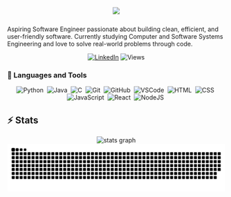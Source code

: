 <h1 align="center">
    <img src="https://readme-typing-svg.herokuapp.com/?font=Inter&size=48&center=true&vCenter=true&width=500&height=70&color=4493F8&duration=4000&lines=Hi+There!+👋;+I'm+Amit!;" />
</h1>

Aspiring Software Engineer passionate about building clean, efficient, and user-friendly software. Currently studying Computer and Software Systems Engineering and love to solve real-world problems through code.


<div align="center">
     <a href="https://linkedin.com/in/amitsuthram1/"><img src="https://img.shields.io/badge/LinkedIn-blue.svg?style=for-the-badge&logo=linkedin&logoColor=white" alt="LinkedIn"/></a>
    <img src="https://komarev.com/ghpvc/?username=amitsuthram1&style=for-the-badge&color=red" alt="Views"/>
</div>

### 🧰 Languages and Tools
<div align="center">
    <img src="https://cdn.jsdelivr.net/gh/devicons/devicon/icons/python/python-plain.svg" alt="Python" height="48rem"/>&nbsp;
    <img src="https://cdn.jsdelivr.net/gh/devicons/devicon/icons/java/java-original.svg" alt="Java" height="48rem"/>&nbsp;
    <img src="https://img.icons8.com/fluency/48/c-programming.png" alt="C" height="48rem"/>&nbsp;
    <img src="https://cdn.jsdelivr.net/gh/devicons/devicon/icons/git/git-original.svg" alt="Git" height="48rem"/>&nbsp;
    <img src="https://cdn.jsdelivr.net/gh/devicons/devicon/icons/github/github-original.svg" alt="GitHub" height="48rem"/>&nbsp;
    <img src="https://cdn.jsdelivr.net/gh/devicons/devicon@latest/icons/vscode/vscode-original.svg" alt="VSCode" height="48rem"/>&nbsp;
    <img src="https://cdn.jsdelivr.net/gh/devicons/devicon/icons/html5/html5-plain.svg"alt="HTML" height="48rem"/>&nbsp;
    <img src="https://cdn.jsdelivr.net/gh/devicons/devicon/icons/css3/css3-plain.svg" alt="CSS" height="48rem"/>&nbsp;
    <img src="https://cdn.jsdelivr.net/gh/devicons/devicon/icons/javascript/javascript-plain.svg" alt="JavaScript" height="48rem"/>&nbsp; 
    <img src="https://cdn.jsdelivr.net/gh/devicons/devicon/icons/react/react-original.svg" alt="React" height="48rem"/>&nbsp; 
    <img src="https://cdn.jsdelivr.net/gh/devicons/devicon/icons/nodejs/nodejs-original.svg" alt="NodeJS" height="48rem"/>&nbsp; 
</div>


## ⚡️ Stats

<div align="center">
  <img src="https://github-readme-stats.vercel.app/api?username=amitsuthram1&hide_title=false&hide_rank=false&show_icons=true&include_all_commits=true&count_private=true&disable_animations=false&theme=dracula&locale=en&hide_border=false" height="150" alt="stats graph"  />
</div>


<div align="center">
  <img src="https://github.com/amitsuthram1/amitsuthram1/blob/output/github-snake-dark.svg" alt="snake gif">
</div>

